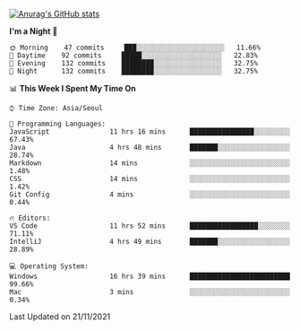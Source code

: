 
<!--
**BHyeonKim/BHyeonKim** is a ✨ _special_ ✨ repository because its `README.md` (this file) appears on your GitHub profile.

Here are some ideas to get you started:

- 🔭 I’m currently working on ...
- 🌱 I’m currently learning ...
- 👯 I’m looking to collaborate on ...
- 🤔 I’m looking for help with ...
- 💬 Ask me about ...
- 📫 How to reach me: ...
- 😄 Pronouns: ...
- ⚡ Fun fact: ...
-->
[![Anurag's GitHub stats](https://github-readme-stats.vercel.app/api?username=BHyeonKim&show_icons=true&theme=dark)
](https://github.com/anuraghazra/github-readme-stats)
<!--START_SECTION:waka-->
**I'm a Night 🦉** 

```text
🌞 Morning    47 commits     ███░░░░░░░░░░░░░░░░░░░░░░   11.66% 
🌆 Daytime    92 commits     █████░░░░░░░░░░░░░░░░░░░░   22.83% 
🌃 Evening    132 commits    ████████░░░░░░░░░░░░░░░░░   32.75% 
🌙 Night      132 commits    ████████░░░░░░░░░░░░░░░░░   32.75%

```


📊 **This Week I Spent My Time On** 

```text
⌚︎ Time Zone: Asia/Seoul

💬 Programming Languages: 
JavaScript               11 hrs 16 mins      ████████████████░░░░░░░░░   67.43% 
Java                     4 hrs 48 mins       ███████░░░░░░░░░░░░░░░░░░   28.74% 
Markdown                 14 mins             ░░░░░░░░░░░░░░░░░░░░░░░░░   1.48% 
CSS                      14 mins             ░░░░░░░░░░░░░░░░░░░░░░░░░   1.42% 
Git Config               4 mins              ░░░░░░░░░░░░░░░░░░░░░░░░░   0.44%

🔥 Editors: 
VS Code                  11 hrs 52 mins      █████████████████░░░░░░░░   71.11% 
IntelliJ                 4 hrs 49 mins       ███████░░░░░░░░░░░░░░░░░░   28.89%

💻 Operating System: 
Windows                  16 hrs 39 mins      █████████████████████████   99.66% 
Mac                      3 mins              ░░░░░░░░░░░░░░░░░░░░░░░░░   0.34%

```


 Last Updated on 21/11/2021
<!--END_SECTION:waka-->

